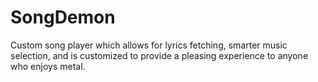SongDemon
=========
Custom song player which allows for lyrics fetching, smarter music selection, and is customized to provide a pleasing experience to anyone who enjoys metal.
